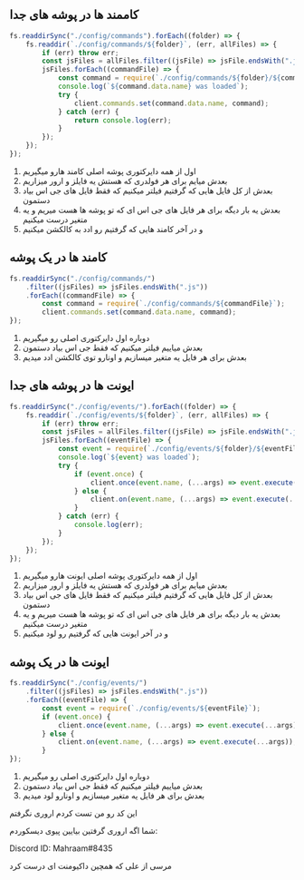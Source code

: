 ## کاممند ها در پوشه های جدا
```javascript
fs.readdirSync("./config/commands").forEach((folder) => {
	fs.readdir(`./config/commands/${folder}`, (err, allFiles) => {
		if (err) throw err;
		const jsFiles = allFiles.filter((jsFile) => jsFile.endsWith(".js"));
		jsFiles.forEach((commandFile) => {
			const command = require(`./config/commands/${folder}/${commandFile}`);
			console.log(`${command.data.name} was loaded`);
			try {
				client.commands.set(command.data.name, command);
			} catch (err) {
				return console.log(err);
			}
		});
	});
});
```
1. اول از همه دایرکتوری پوشه اصلی کامند هارو میگیریم
2. بعدش میایم برای هر فولدری که هستش یه فایلز و ارور میزاریم
3. بعدش از کل فایل هایی که گرفتیم فیلتر میکنیم که فقط فایل های جی اس بیاد دستمون
4. بعدش یه بار دیگه برای هر فایل های جی اس ای که تو پوشه ها هست میریم و یه متغیر درست میکنیم
5. و در آخر کامند هایی که گرفتیم رو ادد به کالکشن میکنیم

## کامند ها در یک پوشه
```javascript
fs.readdirSync("./config/commands/")
	.filter((jsFiles) => jsFiles.endsWith(".js"))
	.forEach((commandFile) => {
		const command = require(`./config/commands/${commandFile}`);
		client.commands.set(command.data.name, command);
});
```
1. دوباره اول دایرکتوری اصلی رو میگیریم
2. بعدش میاییم فیلتر میکنیم که فقط جی اس بیاد دستمون
3. بعدش برای هر فایل یه متغیر میسازیم و اونارو توی کالکشن ادد میدیم

## ایونت ها در پوشه های جدا
```javascript
fs.readdirSync("./config/events/").forEach((folder) => {
	fs.readdir(`./config/events/${folder}`, (err, allFiles) => {
		if (err) throw err;
		const jsFiles = allFiles.filter((jsFile) => jsFile.endsWith(".js"));
		jsFiles.forEach((eventFile) => {
			const event = require(`./config/events/${folder}/${eventFile}`);
			console.log(`${event} was loaded`);
			try {
				if (event.once) {
					client.once(event.name, (...args) => event.execute(...args));
				} else {
					client.on(event.name, (...args) => event.execute(...args));
				}
			} catch (err) {
				console.log(err);
			}
		});
	});
});
```
1. اول از همه دایرکتوری پوشه اصلی ایونت هارو میگیریم
2. بعدش میایم برای هر فولدری که هستش یه فایلز و ارور میزاریم
3. بعدش از کل فایل هایی که گرفتیم فیلتر میکنیم که فقط فایل های جی اس بیاد دستمون
4. بعدش یه بار دیگه برای هر فایل های جی اس ای که تو پوشه ها هست میریم و یه متغیر درست میکنیم
5. و در آخر ایونت هایی که گرفتیم رو لود میکنیم

## ایونت ها در یک پوشه
```javascript
fs.readdirSync("./config/events/")
	.filter((jsFiles) => jsFiles.endsWith(".js"))
	.forEach((eventFile) => {
		const event = require(`./config/events/${eventFile}`);
		if (event.once) {
			client.once(event.name, (...args) => event.execute(...args));
		} else {
			client.on(event.name, (...args) => event.execute(...args));
		}
});
```
1. دوباره اول دایرکتوری اصلی رو میگیریم
2. بعدش میاییم فیلتر میکنیم که فقط جی اس بیاد دستمون
3. بعدش برای هر فایل یه متغیر میسازیم و اونارو لود میدیم

این کد رو من تست کردم اروری نگرفتم

شما اگه اروری گرفتین بیایین پیوی دیسکوردم:

Discord ID: Mahraam#8435

مرسی از علی که همچین داکیومنت ای درست کرد
